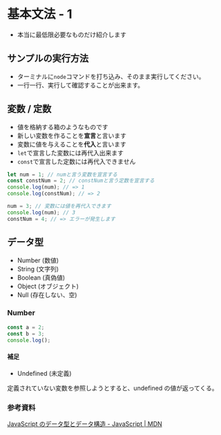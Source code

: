 # 基本文法 - 1

* 本当に最低限必要なものだけ紹介します

## サンプルの実行方法

* ターミナルに`node`コマンドを打ち込み、そのまま実行してください。
* 一行一行、実行して確認することが出来ます。

## 変数 / 定数

* 値を格納する箱のようなものです
* 新しい変数を作ることを**宣言**と言います
* 変数に値を与えることを**代入**と言います
* `let`で宣言した変数には再代入出来ます
* `const`で宣言した定数には再代入できません

```js
let num = 1; // numと言う変数を宣言する
const constNum = 2; // constNumと言う定数を宣言する
console.log(num); // => 1
console.log(constNum); // => 2

num = 3; // 変数には値を再代入できます
console.log(num); // 3
constNum = 4; // => エラーが発生します
```

## データ型

* Number (数値)
* String (文字列)
* Boolean (真偽値)
* Object (オブジェクト)
* Null (存在しない、空)

### Number

```js
const a = 2;
const b = 3;
console.log();
```

#### 補足

* Undefined (未定義)

定義されていない変数を参照しようとすると、undefined の値が返ってくる。

### 参考資料

[JavaScript のデータ型とデータ構造 - JavaScript | MDN](https://developer.mozilla.org/ja/docs/Web/JavaScript/Data_structures)
